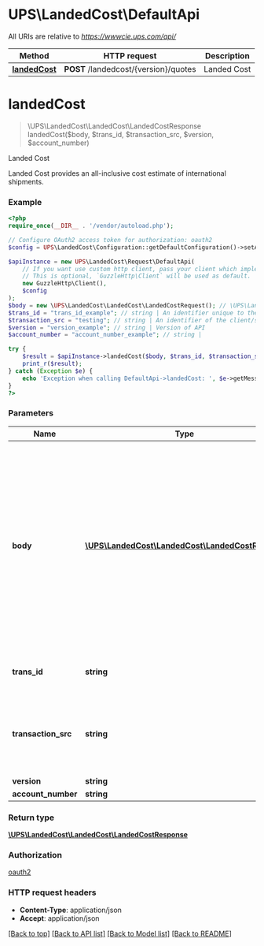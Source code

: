 # UPS\LandedCost\DefaultApi

All URIs are relative to *https://wwwcie.ups.com/api/*

Method | HTTP request | Description
------------- | ------------- | -------------
[**landedCost**](DefaultApi.md#landedcost) | **POST** /landedcost/{version}/quotes | Landed Cost

# **landedCost**
> \UPS\LandedCost\LandedCost\LandedCostResponse landedCost($body, $trans_id, $transaction_src, $version, $account_number)

Landed Cost

Landed Cost provides an all-inclusive cost estimate of international shipments.

### Example
```php
<?php
require_once(__DIR__ . '/vendor/autoload.php');

// Configure OAuth2 access token for authorization: oauth2
$config = UPS\LandedCost\Configuration::getDefaultConfiguration()->setAccessToken('YOUR_ACCESS_TOKEN');

$apiInstance = new UPS\LandedCost\Request\DefaultApi(
    // If you want use custom http client, pass your client which implements `GuzzleHttp\ClientInterface`.
    // This is optional, `GuzzleHttp\Client` will be used as default.
    new GuzzleHttp\Client(),
    $config
);
$body = new \UPS\LandedCost\LandedCost\LandedCostRequest(); // \UPS\LandedCost\LandedCost\LandedCostRequest | Generate sample code for popular API requests by selecting an example below. To view a full sample request and response, first click "Authorize" and enter your application credentials, then populate the required parameters above and click "Try it out".
$trans_id = "trans_id_example"; // string | An identifier unique to the request. Length 32
$transaction_src = "testing"; // string | An identifier of the client/source application that is making the request.Length 512
$version = "version_example"; // string | Version of API
$account_number = "account_number_example"; // string | 

try {
    $result = $apiInstance->landedCost($body, $trans_id, $transaction_src, $version, $account_number);
    print_r($result);
} catch (Exception $e) {
    echo 'Exception when calling DefaultApi->landedCost: ', $e->getMessage(), PHP_EOL;
}
?>
```

### Parameters

Name | Type | Description  | Notes
------------- | ------------- | ------------- | -------------
 **body** | [**\UPS\LandedCost\LandedCost\LandedCostRequest**](../Model/LandedCostRequest.md)| Generate sample code for popular API requests by selecting an example below. To view a full sample request and response, first click &quot;Authorize&quot; and enter your application credentials, then populate the required parameters above and click &quot;Try it out&quot;. |
 **trans_id** | **string**| An identifier unique to the request. Length 32 |
 **transaction_src** | **string**| An identifier of the client/source application that is making the request.Length 512 | [default to testing]
 **version** | **string**| Version of API |
 **account_number** | **string**|  | [optional]

### Return type

[**\UPS\LandedCost\LandedCost\LandedCostResponse**](../Model/LandedCostResponse.md)

### Authorization

[oauth2](../../README.md#oauth2)

### HTTP request headers

 - **Content-Type**: application/json
 - **Accept**: application/json

[[Back to top]](#) [[Back to API list]](../../README.md#documentation-for-api-endpoints) [[Back to Model list]](../../README.md#documentation-for-models) [[Back to README]](../../README.md)

